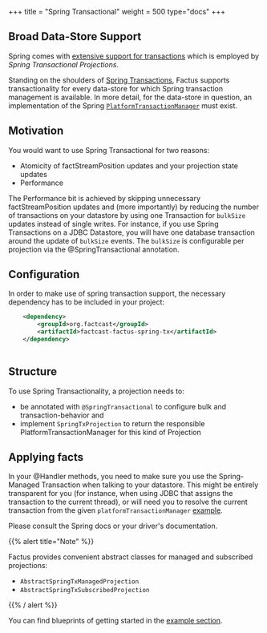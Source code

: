 +++
title = "Spring Transactional"
weight = 500
type="docs"
+++



## Broad Data-Store Support

Spring comes with [extensive support for transactions](https://docs.spring.io/spring-framework/docs/current/reference/html/data-access.html#transaction)
which is employed by *Spring Transactional Projections*.

Standing on the shoulders of [Spring Transactions](https://docs.spring.io/spring-framework/docs/current/reference/html/data-access.html#transaction), 
Factus supports transactionality for every data-store for which Spring transaction management
is available. In more detail, for the data-store in question, an implementation of the Spring [`PlatformTransactionManager`](https://docs.spring.io/spring-framework/docs/current/javadoc-api/org/springframework/transaction/PlatformTransactionManager.html)
must exist. 

## Motivation

You would want to use Spring Transactional for two reasons:

* Atomicity of factStreamPosition updates and your projection state updates
* Performance

The Performance bit is achieved by skipping unnecessary factStreamPosition updates and (more importantly) by reducing the number of transactions on your datastore by using one Transaction for `bulkSize` updates instead of single writes.
For instance, if you use Spring Transactions on a JDBC Datastore, you will have one database transaction around the update of `bulkSize` events. 
The `bulkSize` is configurable per projection via the @SpringTransactional annotation.

## Configuration

In order to make use of spring transaction support, the necessary dependency has to be included in your project:

```xml
    <dependency>
        <groupId>org.factcast</groupId>
        <artifactId>factcast-factus-spring-tx</artifactId>
    </dependency>
    
```


## Structure 

To use Spring Transactionality, a projection needs to:
- be annotated with `@SpringTransactional` to configure bulk and transaction-behavior and
- implement `SpringTxProjection` to return the responsible PlatformTransactionManager for this kind of Projection

## Applying facts

In your @Handler methods, you need to make sure you use the Spring-Managed Transaction when talking to your datastore. 
This might be entirely transparent for you (for instance, when using JDBC that assigns the transaction to the current thread), or will need you to resolve the current transaction from the given `platformTransactionManager` [example](https://github.com/redisson/redisson/wiki/14.-Integration-with-frameworks#148-spring-transaction-manager).

Please consult the Spring docs or your driver's documentation.

{{% alert  title="Note" %}} 

Factus provides convenient abstract classes for managed and subscribed projections:
 - `AbstractSpringTxManagedProjection`
 - `AbstractSpringTxSubscribedProjection`

{{% / alert %}}

You can find blueprints of getting started in the [example section](/usage/factus/projections/example).
